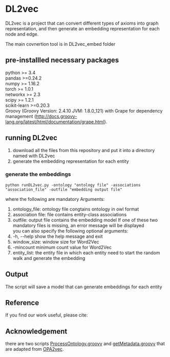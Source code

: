 # DL2vec

DL2vec is a project that can convert different types of axioms into graph representation, and then generate an embedding representation for each node and edge.

The main covnertion tool is in DL2vec_embed folder

## pre-installled necessary packages
python >= 3.4 <br>
pandas >=0.24.2 <br>
numpy >= 1.16.2 <br>
torch >= 1.0.1 <br>
networkx >= 2.3 <br>
scipy >= 1.2.1 <br>
scikit-learn >=0.20.3 <br>
Groovy (Groovy Version: 2.4.10 JVM: 1.8.0_121) with Grape for dependency management (http://docs.groovy-lang.org/latest/html/documentation/grape.html).

## running DL2vec
1. download all the files from this repository and put it into a directory named with DL2vec
2. generate the embedding representation for each entity
### generate the embeddings
    python runDL2vec.py -ontology "ontology file" -associations "association_file" -outfile "embedding output file"

where the following are mandatory Arguments: <br>
1. ontology_file: ontology file congtains ontology in owl format
2. association file: file contains entity-class associations
3. outfile: output file contains the embedding model
If one of these two mandatory files is missing, an error message will be displayed <br>
you can also specify the following optional arguments:<br>
1. -h, --help show the help message and exit
2. window_size: window size for Word2Vec
3. -mincount minimum count value for Word2Vec
4. entity_list: the entity file in which each entity need to start the random walk and generate the embedding

## Output
The script will save a model that can generate embeddings for each entity <br>

## Reference
If you find our work useful, please cite:

## Acknowledgement
there are two scripts [ProcessOntology.groovy](https://github.com/bio-ontology-research-group/DL2Vec/blob/master/DL2vec/ProcessOntology.groovy) and [getMetadata.groovy](https://github.com/bio-ontology-research-group/DL2Vec/blob/master/DL2vec/getMetadata.groovy) that are adapted from [OPA2vec](https://github.com/bio-ontology-research-group/opa2vec).
